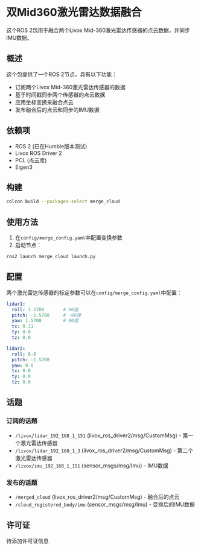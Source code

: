 # 双Mid360激光雷达数据融合

这个ROS 2包用于融合两个Livox Mid-360激光雷达传感器的点云数据，并同步IMU数据。

## 概述

这个包提供了一个ROS 2节点，具有以下功能：
- 订阅两个Livox Mid-360激光雷达传感器的数据
- 基于时间戳同步两个传感器的点云数据
- 应用坐标变换来融合点云
- 发布融合后的点云和同步的IMU数据

## 依赖项

- ROS 2 (已在Humble版本测试)
- Livox ROS Driver 2
- PCL (点云库)
- Eigen3

## 构建

```bash
colcon build --packages-select merge_cloud
```

## 使用方法

1. 在`config/merge_config.yaml`中配置变换参数
2. 启动节点：
```bash
ros2 launch merge_cloud launch.py
```

## 配置

两个激光雷达传感器的标定参数可以在`config/merge_config.yaml`中配置：

```yaml
lidar1:
  roll: 1.5708       # 90度
  pitch: -1.5708     # -90度
  yaw: 1.5708        # 90度
  tx: 0.11
  ty: 0.0
  tz: 0.0

lidar2:
  roll: 0.0
  pitch: -1.5708
  yaw: 0.0
  tx: 0.0
  ty: 0.0
  tz: 0.0
```

## 话题

### 订阅的话题
- `/livox/lidar_192_168_1_151` (livox_ros_driver2/msg/CustomMsg) - 第一个激光雷达传感器
- `/livox/lidar_192_168_1_3` (livox_ros_driver2/msg/CustomMsg) - 第二个激光雷达传感器
- `/livox/imu_192_168_1_151` (sensor_msgs/msg/Imu) - IMU数据

### 发布的话题
- `/merged_cloud` (livox_ros_driver2/msg/CustomMsg) - 融合后的点云
- `/cloud_registered_body/imu` (sensor_msgs/msg/Imu) - 变换后的IMU数据

## 许可证

待添加许可证信息
